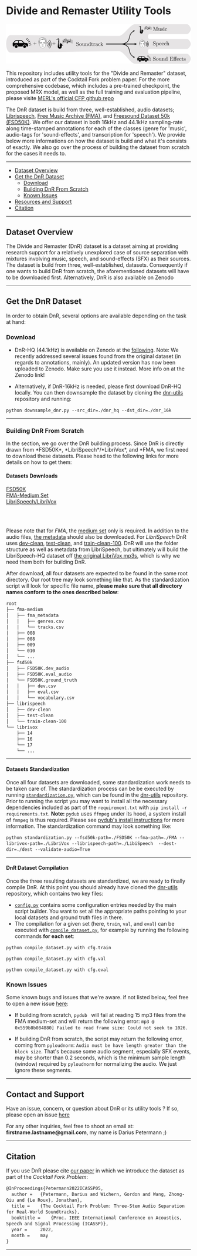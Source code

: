 # Divide and Remaster Utility Tools

![CFP Icon](/assets/cocktail_force.jpg)

This repository includes utility tools for the "Divide and Remaster" dataset, introduced as part of the Cocktail Fork problem paper. For the more comprehensive codebase, which includes a pre-trained checkpoint, the proposed MRX model, as well as the full training and evaluation pipeline, please visite [MERL's official CFP github repo](https://github.com/merlresearch/cocktail-fork-separation)

The DnR dataset is build from three, well-established, audio datasets; [Librispeech](https://ieeexplore.ieee.org/stamp/stamp.jsp?tp=&arnumber=7178964), [Free Music Archive (FMA)](https://arxiv.org/pdf/1612.01840.pdf), and [Freesound Dataset 50k (FSD50K)](https://arxiv.org/pdf/2010.00475.pdf). We offer our dataset in both 16kHz and 44.1kHz sampling-rate along time-stamped annotations for each of the classes (genre for 'music', audio-tags for 'sound-effects', and transcription for 'speech'). We provide below more informations on how the dataset is build and what it's consists of exactly. We also go over the process of building the dataset from scratch for the cases it needs to.

-----

*   [Dataset Overview](#overview)
*   [Get the DnR Dataset](#getdnr)
    *   [Download](#download)
    *   [Building DnR From Scratch](#scratch)
    *   [Known Issues](#issues)
*   [Resources and Support](#contact)
*   [Citation](#citation)

-----

<h2 id="overview">Dataset Overview</h2>
The Divide and Remaster (DnR) dataset is a dataset aiming at providing research support for a relatively unexplored case of source separation with mixtures involving music, speech, and sound-effects (SFX) as their sources. The dataset is build from three, well-established, datasets. Consequently if one wants to build DnR from scratch, the aforementioned datasets will have to be downloaded first. Alternatively, DnR is also available on Zenodo

-----

<h2 id="getdnr">Get the DnR Dataset</h2>
In order to obtain DnR, several options are available depending on the task at hand:
<h3 id="download">Download</h3>

- DnR-HQ (44.1kHz) is available on Zenodo at the [following](https://zenodo.org/record/6949108#.Y9B37S-B3yI). Note: We recently addressed several issues found from the original dataset (in regards to annotations, mainly). An updated version has now been uploaded to Zenodo. Make sure you use it instead. More info on at the Zenodo link!

- Alternatively, if DnR-16kHz is needed, please first download DnR-HQ locally. You can then downsample the dataset by cloning the [dnr-utils](https://github.com/darius522/dnr-utils) repository and running:
```
python downsample_dnr.py --src_dir=./dnr_hq --dst_dir=./dnr_16k
```

-----

<h3 id="scratch">Building DnR From Scratch</h3>
In the section, we go over the DnR building process. Since DnR is directly drawn from *FSD50K*, *LibriSpeech*/*LibriVox*, and *FMA, we first need to download these datasets. Please head to the following links for more details on how to get them:

<h4 id="scratch">Datasets Downloads</h4>

<p align="center">

<a href="https://zenodo.org/record/4060432#.YTkaoN8pBPY">FSD50K</a>
<br>
<a href="https://github.com/mdeff/fma">FMA-Medium Set</a>
<br>
<a href="https://www.openslr.org/12">LibriSpeech/LibriVox</a>

<br><br>
</p>

Please note that for *FMA*, the [medium set](https://os.unil.cloud.switch.ch/fma/fma_medium.zip) only is required. In addition to the audio files, [the metadata](https://os.unil.cloud.switch.ch/fma/fma_metadata.zip) should also be downloaded. For *LibriSpeech* DnR uses [dev-clean](https://www.openslr.org/resources/12/dev-clean.tar.gz), [test-clean](https://www.openslr.org/resources/12/test-clean.tar.gz), and [train-clean-100](https://www.openslr.org/resources/12/train-clean-100.tar.gz). DnR will use the folder structure as well as metadata from LibriSpeech, but ultimately will build the LibriSpeech-HQ dataset off [the original LibriVox mp3s](https://www.openslr.org/resources/12/original-mp3.tar.gz), which is why we need them both for building DnR.

After download, all four datasets are expected to be found in the same root directory. Our root tree may look something like that. As the standardization script will look for specific file name, __please make sure that all directory names conform to the ones described below__:
```
root
├── fma-medium
│   ├── fma_metadata
│   │   ├── genres.csv
│   │   └── tracks.csv
│   ├── 008
│   ├── 008
│   ├── 009
│   └── 010
│   └── ...
├── fsd50k
│   ├── FSD50K.dev_audio
│   ├── FSD50K.eval_audio
│   └── FSD50K.ground_truth
│   │   ├── dev.csv
│   │   ├── eval.csv
│   │   └── vocabulary.csv
├── librispeech
│   ├── dev-clean
│   ├── test-clean
│   └── train-clean-100
└── librivox
    ├── 14
    ├── 16
    └── 17
    └── ...
```
-----

<h4 id="scratch">Datasets Standardization</h4>

Once all four datasets are downloaded, some standardization work needs to be taken care of. The standardization process can be be executed by running [`standardization.py`](https://github.com/darius522/dnr-utils/blob/d895d485bb6d2bde9d7a79faaa7a12172d45b375/standardization.py), which can be found in the [dnr-utils](https://github.com/darius522/dnr-utils) repository. Prior to running the script you may want to install all the necessary dependencies included as part of the `requirement.txt` with `pip install -r requirements.txt`. 
__Note:__ `pydub` uses `ffmpeg` under its hood, a system install of `fmmpeg` is thus required. Please see [pydub's install instructions](https://github.com/jiaaro/pydub#installation) for more information.
The standardization command may look something like:
```
python standardization.py --fsd50k-path=./FSD50K --fma-path=./FMA --librivox-path=./LibriVox --librispeech-path=./LibiSpeech  --dest-dir=./dest --validate-audio=True
```

-----

<h4 id="scratch">DnR Dataset Compilation</h4>

Once the three resulting datasets are standardized, we are ready to finally compile DnR. At this point you should already have cloned the [dnr-utils](https://github.com/darius522/dnr-utils) repository, which contains two key files:

- [`config.py`](https://github.com/darius522/dnr-utils/blob/d895d485bb6d2bde9d7a79faaa7a12172d45b375/config.py) contains some configuration entries needed by the main script builder. You want to set all the appropriate paths pointing to your local datasets and ground truth files in there. 
- The compilation for a given set (here, `train`, `val`, and `eval`) can be executed with [`compile_dataset.py`](https://github.com/darius522/dnr-utils/blob/d895d485bb6d2bde9d7a79faaa7a12172d45b375/compile_dataset.py), for example by running the following commands __for each set__:
```
python compile_dataset.py with cfg.train
```
```
python compile_dataset.py with cfg.val
```
```
python compile_dataset.py with cfg.eval
```

<h3 id="issues">Known Issues</h3>

Some known bugs and issues that we're aware. if not listed below, feel free to open a new issue [here](https://github.com/darius522/dnr-utils/issues):

* If building from scratch, `pydub ` will fail at reading 15 mp3 files from the FMA medium-set and will return the following error:  `mp3 @ 0x559b8b084880] Failed to read frame size: Could not seek to 1026.`

* If building DnR from scratch, the script may return the following error, coming from `pyloudnorm`: `Audio must be have length greater than the block size`. That's because some audio segment, especially SFX events, may be shorter than 0.2 seconds, which is the minimum sample length (window) required by `pyloudnorm` for normalizing the audio. We just ignore these segments.

-----

<h2 id="contact">Contact and Support</h2>

Have an issue, concern, or question about DnR or its utility tools ? If so, please open an issue [here](https://github.com/darius522/dnr-utils/issues)

For any other inquiries, feel free to shoot an email at: __firstname.lastname@gmail.com__, my name is Darius Petermann ;)

-----

<h2 id="citation">Citation</h2>

If you use DnR please cite [our paper](https://arxiv.org/abs/2110.09958) in which we introduce the dataset as part of the *Cocktail Fork Problem*:

```
@InProceedings{Petermann2022ICASSP05,
  author =	 {Petermann, Darius and Wichern, Gordon and Wang, Zhong-Qiu and {Le Roux}, Jonathan},
  title =	 {The Cocktail Fork Problem: Three-Stem Audio Separation for Real-World Soundtracks},
  booktitle =	 {Proc. IEEE International Conference on Acoustics, Speech and Signal Processing (ICASSP)},
  year =	 2022,
  month =	 may
}
```

-----

